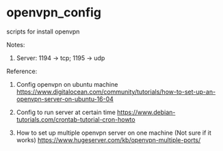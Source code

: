 # openvpn_config
scripts for install openvpn

Notes:
1. Server: 1194 -> tcp; 1195 -> udp

Reference:
1. Config openvpn on ubuntu machine
https://www.digitalocean.com/community/tutorials/how-to-set-up-an-openvpn-server-on-ubuntu-16-04

2. Config to run server at certain time
https://www.debian-tutorials.com/crontab-tutorial-cron-howto

3. How to set up multiple openvpn server on one machine (Not sure if it works)
https://www.hugeserver.com/kb/openvpn-multiple-ports/